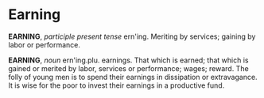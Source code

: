 # Earning

**EARNING**, _participle present tense_ ern'ing. Meriting by services; gaining by labor or performance.

**EARNING**, _noun_ ern'ing.plu. earnings. That which is earned; that which is gained or merited by labor, services or performance; wages; reward. The folly of young men is to spend their earnings in dissipation or extravagance. It is wise for the poor to invest their earnings in a productive fund.